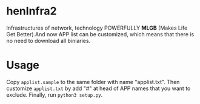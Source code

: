 # henInfra2

Infrastructures of network, technology POWERFULLY **MLGB** (Makes Life Get Better).And now APP list can be customized, which means that there is no need to download all biniaries.

# Usage
Copy `applist.sample` to the same folder with name "applist.txt". Then customize `applist.txt` by add "#" at head of APP names that you want to exclude. Finally, run `python3 setup.py`.
